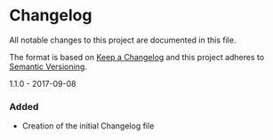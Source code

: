 # Changelog
All notable changes to this project are documented in this file.
 
The format is based on [Keep a Changelog](http://keepachangelog.com/)
and this project adheres to [Semantic Versioning](http://semver.org/).
 
1.1.0 - 2017-09-08

### Added
 - Creation of the initial Changelog file

